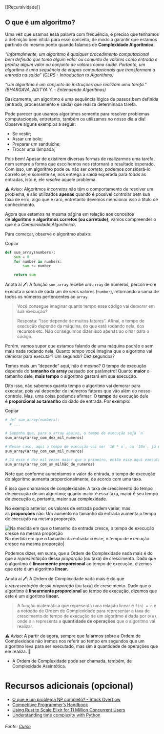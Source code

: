 [[Recursividade]]

## O que é um algoritmo?

Uma vez que usamos essa palavra com frequência, é preciso que tenhamos a definição bem nítida para esse conceito, de modo a garantir que estamos partindo do mesmo ponto quando falamos de **Complexidade Algorítmica**.

_“Informalmente, um algoritmo é qualquer procedimento computacional bem definido que toma algum valor ou conjunto de valores como entrada e produz algum valor ou conjunto de valores como saída. Portanto, um algoritmo é uma sequência de etapas computacionais que transformam a entrada na saída” (CLRS - Introduction to Algorithms)_

_“Um algoritmo é um conjunto de instruções que realizam uma tarefa.” (BHARGAVA, ADITYA Y. - Entendendo Algoritmos)_

Basicamente, um algoritmo é uma sequência lógica de passos bem definida (entrada, processamento e saída) que realiza determinada tarefa.

Pode parecer que usamos algoritmos somente para resolver problemas computacionais, entretanto, também os utilizamos no nosso dia a dia! Observe alguns exemplos a seguir:

- Se vestir;
- Assar um bolo;
- Preparar um sanduíche;
- Trocar uma lâmpada;

Pois bem! Apesar de existirem diversas formas de realizarmos uma tarefa, nem sempre a forma que escolhemos nos retornará o resultado esperado. Com isso, um algoritmo pode ou não ser _correto_, podemos considerá-lo correto se, e somente se, nos entrega a saída esperada para _todas_ as entradas, isto é, ele _resolve_ aquele problema.

⚠️ Aviso: Algoritmos _incorretos_ não têm o comportamento de resolver um problema, e são utilizados **apenas** quando é possível controlar bem sua taxa de erro; algo que é raro, entretanto devemos mencionar isso a título de conhecimento.

Agora que estamos na mesma página em relação aos conceitos de **algoritmo** e **algoritmos corretos (ou corretude)**, vamos compreender o que é a _Complexidade Algorítmica_.

Para começar, observe o algoritmo abaixo:

Copiar

```python
def sum_array(numbers):
    sum = 0
    for number in numbers:
        sum += number

    return sum
```

Anota aí 🖊: A função `sum_array` recebe um `array` de números, percorre-o e executa a soma de cada um de seus valores (`number`), retornando a soma de todos os números pertencentes ao `array`.

> Você consegue imaginar quanto tempo esse código vai demorar em sua execução?
> 
> Resposta: “Isso depende de muitos fatores”. Afinal, o tempo de execução depende da máquina, do que está rodando nela, dos recursos etc. Não conseguimos dizer isso apenas ao olhar para o código.

Porém, vamos supor que estamos falando de uma máquina padrão e sem mais nada rodando nela. Quanto tempo você imagina que o algoritmo vai demorar para executar? Um segundo? Dez segundos?

Temos mais um “depende” aqui, não é mesmo? O tempo de execução depende do **tamanho do array** passado por parâmetro! Quanto **maior** o tamanho dele, **mais tempo** o algoritmo gastará em sua execução.

Dito isso, não sabemos quanto tempo o algoritmo vai demorar para executar, pois vai depender de inúmeros fatores que vão além do nosso controle. Mas, uma coisa podemos afirmar: O **tempo** de execução dele é **proporcional ao tamanho** do dado de entrada. Por exemplo:

Copiar

```python
# def sum_array(numbers):
  # ...

# Suponha que, para o array abaixo, o tempo de execução seja `n`
sum_array(array_com_dez_mil_numeros)

# Nesse caso, aqui o tempo de execução vai ser `10 * n`, ou `10n`, já que o array é dez vezes maior que o anterior
sum_array(array_com_cem_mil_numeros)

# Já esse é dez mil vezes maior que o primeiro, então esse aqui executa em `100n`
sum_array(array_com_um_milhão_de_numeros)
```

Note que conforme aumentamos o valor da entrada, o tempo de execução do algoritmo aumenta proporcionalmente, de acordo com uma taxa.

É isso que chamamos de complexidade: A taxa de crescimento do tempo de execução de um algoritmo; quanto maior é essa taxa, maior é seu tempo de execução e, portanto, maior sua complexidade.

No exemplo anterior, os valores de entrada podem variar, mas as **proporções** não: Um aumento no tamanho da entrada aumenta o tempo de execução na mesma proporção.

![Na medida em que o tamanho da entrada cresce, o tempo de execução cresce na mesma proporção](https://content-assets.betrybe.com/prod/ce10cbcb-af5e-4d7b-a91e-fa80b6aee659-Na%20medida%20em%20que%20o%20tamanho%20da%20entrada%20cresce,%20o%20tempo%20de%20execu%C3%A7%C3%A3o%20cresce%20na%20mesma%20propor%C3%A7%C3%A3o.png)Na medida em que o tamanho da entrada cresce, o tempo de execução cresce na mesma proporção|

Podemos dizer, em suma, que a Ordem de Complexidade nada mais é do que a _representação_ dessa _proporção_ (ou taxa) de crescimento. Dado que o algoritmo é **linearmente proporcional** ao tempo de execução, dizemos que este é um algoritmo **linear.**

Anota aí 🖊: A Ordem de Complexidade nada mais é do que a _representação_ dessa _proporção_ (ou taxa) de crescimento. Dado que o algoritmo é **linearmente proporcional** ao tempo de execução, dizemos que este é um algoritmo **linear.**

> A função matemática que representa uma relação linear é `f(n) = n` e a _notação_ de Ordem de Complexidade para representar a taxa de crescimento do tempo de execução de um algoritmo é dada por `O(n)`, onde o `n` representa a **quantidade de operações** que o algoritmo vai realizar.

⚠️ Aviso: A partir de agora, sempre que falarmos sobre a Ordem de Complexidade não iremos nos referir ao tempo em segundos que um algoritmo leva para ser executado, mas sim a quantidade de operações que ele realiza. 🙂

- A Ordem de Complexidade pode ser chamada, também, de Complexidade Assintótica.

# Recursos adicionais (opcional)


- [O que é um problema NP completo? - Stack Overflow](https://pt.stackoverflow.com/a/34131) 
- [Competitive Programmer’s Handbook](https://cses.fi/book/book.pdf)
- [Using Rust to Scale Elixir for 11 Million Concurrent Users](https://blog.discord.com/using-rust-to-scale-elixir-for-11-million-concurrent-users-c6f19fc029d3)
- [Understanding time complexity with Python](https://towardsdatascience.com/understanding-time-complexity-with-python-examples-2bda6e8158a7)


###### Fonte: [Curse](https://app.betrybe.com/learn/course/5e938f69-6e32-43b3-9685-c936530fd326/module/290e715d-73e3-4b2d-a3c7-4fe113474070/section/1e72f959-dcab-4e2d-948b-6f6e5aef58ab/day/cb6a6831-db64-41b7-9197-6656dc970b75/lesson/1aff5e31-0620-4e0f-ba1f-7ad76e1e2618)
